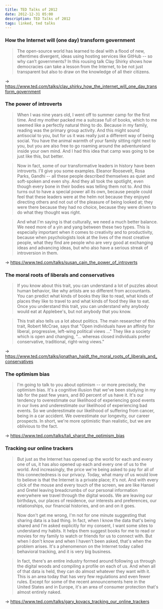 ```yaml
---
title: TED Talks of 2012
date: 2012-12-31 05:00
description: TED Talks of 2012
tags: linked, ted talks
---
```


### How the Internet will (one day) transform government

> The open-source world has learned to deal with a flood of new, oftentimes divergent, ideas using hosting services like GitHub -- so why can’t governments? In this rousing talk Clay Shirky shows how democracies can take a lesson from the Internet, to be not just transparent but also to draw on the knowledge of all their citizens.

→ https://www.ted.com/talks/clay_shirky_how_the_internet_will_one_day_transform_government


### The power of introverts

> When I was nine years old, I went off to summer camp for the first time. And my mother packed me a suitcase full of books, which to me seemed like a perfectly natural thing to do. Because in my family, reading was the primary group activity. And this might sound antisocial to you, but for us it was really just a different way of being social. You have the animal warmth of your family sitting right next to you, but you are also free to go roaming around the adventureland inside your own mind. And I had this idea that camp was going to be just like this, but better.

> Now in fact, some of our transformative leaders in history have been introverts. I'll give you some examples. Eleanor Roosevelt, Rosa Parks, Gandhi -- all these people described themselves as quiet and soft-spoken and even shy. And they all took the spotlight, even though every bone in their bodies was telling them not to. And this turns out to have a special power all its own, because people could feel that these leaders were at the helm not because they enjoyed directing others and not out of the pleasure of being looked at; they were there because they had no choice, because they were driven to do what they thought was right.

> And what I'm saying is that culturally, we need a much better balance. We need more of a yin and yang between these two types. This is especially important when it comes to creativity and to productivity, because when psychologists look at the lives of the most creative people, what they find are people who are very good at exchanging ideas and advancing ideas, but who also have a serious streak of introversion in them.

→ https://www.ted.com/talks/susan_cain_the_power_of_introverts


### The moral roots of liberals and conservatives

> If you know about this trait, you can understand a lot of puzzles about human behavior, like why artists are so different from accountants. You can predict what kinds of books they like to read, what kinds of places they like to travel to and what kinds of food they like to eat. Once you understand this trait, you can understand why anybody would eat at Applebee's, but not anybody that you know.

> This trait also tells us a lot about politics. The main researcher of this trait, Robert McCrae, says that "Open individuals have an affinity for liberal, progressive, left-wing political views ..." They like a society which is open and changing, "... whereas closed individuals prefer conservative, traditional, right-wing views."

→ https://www.ted.com/talks/jonathan_haidt_the_moral_roots_of_liberals_and_conservatives


### The optimism bias

> I'm going to talk to you about optimism -- or more precisely, the optimism bias. It's a cognitive illusion that we've been studying in my lab for the past few years, and 80 percent of us have it. It's our tendency to overestimate our likelihood of experiencing good events in our lives and underestimate our likelihood of experiencing bad events. So we underestimate our likelihood of suffering from cancer, being in a car accident. We overestimate our longevity, our career prospects. In short, we're more optimistic than realistic, but we are oblivious to the fact.

→ https://www.ted.com/talks/tali_sharot_the_optimism_bias


### Tracking our online trackers

> But just as the Internet has opened up the world for each and every one of us, it has also opened up each and every one of us to the world. And increasingly, the price we're being asked to pay for all of this connectedness is our privacy. Today, what many of us would love to believe is that the Internet is a private place; it's not. And with every click of the mouse and every touch of the screen, we are like Hansel and Gretel leaving breadcrumbs of our personal information everywhere we travel through the digital woods. We are leaving our birthdays, our places of residence, our interests and preferences, our relationships, our financial histories, and on and on it goes.

> Now don't get me wrong, I'm not for one minute suggesting that sharing data is a bad thing. In fact, when I know the data that's being shared and I'm asked explicitly for my consent, I want some sites to understand my habits. It helps them suggest books for me to read or movies for my family to watch or friends for us to connect with. But when I don't know and when I haven't been asked, that's when the problem arises. It's a phenomenon on the Internet today called behavioral tracking, and it is very big business.

> In fact, there's an entire industry formed around following us through the digital woods and compiling a profile on each of us. And when all of that data is held, they can do almost whatever they want with it. This is an area today that has very few regulations and even fewer rules. Except for some of the recent announcements here in the United States and in Europe, it's an area of consumer protection that's almost entirely naked.

→ https://www.ted.com/talks/gary_kovacs_tracking_our_online_trackers
